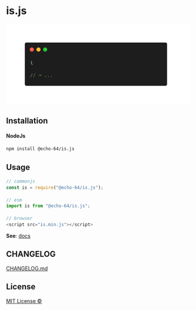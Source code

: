 # is.js

<div align='center'>
  <img src='./is.js.gif' />
</div>

## Installation

#### NodeJs

```sh
npm install @echo-64/is.js
```

## Usage

```js
// commonjs
const is = require("@echo-64/is.js");

// esm
import is from "@echo-64/is.js";

// browser
<script src="is.min.js"></script>
```

**See**: [docs](https://echo-64.github.io/is.js/)

## CHANGELOG

[CHANGELOG.md](./CHANGELOG.md)

## License

[MIT License ©](./LICENSE)
